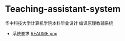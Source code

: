 # Teaching-assistant-system

华中科技大学计算机学院本科毕业设计  编译原理教辅系统
- 系统要求 [README.png](https://github.com/ladlod)
